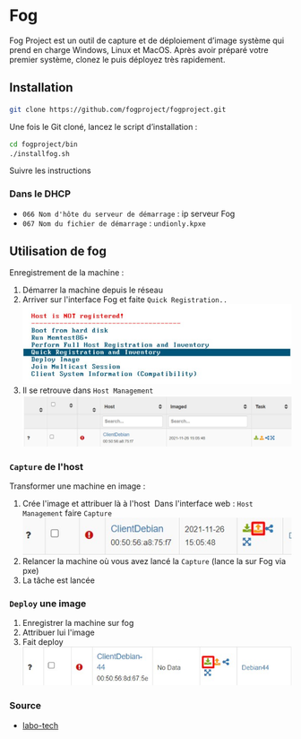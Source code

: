 # Fog

Fog Project est un outil de capture et de déploiement d’image système qui prend en charge Windows, Linux et MacOS. Après avoir préparé votre premier système, clonez le puis déployez très rapidement.

## Installation 

```bash
git clone https://github.com/fogproject/fogproject.git
```

Une fois le Git cloné, lancez le script d’installation :

```bash
cd fogproject/bin
./installfog.sh
```

Suivre les instructions 

### Dans le DHCP
- `066 Nom d'hôte du serveur de démarrage` : ip serveur Fog 
- `067 Nom du fichier de démarrage` : `undionly.kpxe`

## Utilisation de fog 

Enregistrement de la machine :

1. Démarrer la machine depuis le réseau
2. Arriver sur l'interface Fog et faite `Quick Registration..` ![fog register](images/fogRegister.jpg)
4. Il se retrouve dans `Host Management` ![website Host management](images/fogRegisterWebsite.jpg)

### `Capture` de l'host

Transformer une machine en image :

1. Crée l'image et attribuer là à l'host
 Dans l'interface web : `Host Management` faire `Capture` ![Capture fog](images/fogCapture.jpg)
2. Relancer la machine où vous avez lancé la `Capture` (lance la sur Fog via pxe)
3. La tâche est lancée

### `Deploy` une image

1. Enregistrer la machine sur fog
2. Attribuer lui l'image
3. Fait deploy![deploy Fog](images/fogDeploy.jpg)
   

### Source
- [labo-tech](https://labo-tech.fr/base-de-connaissance/comment-installer-fog-sur-debian-9/)